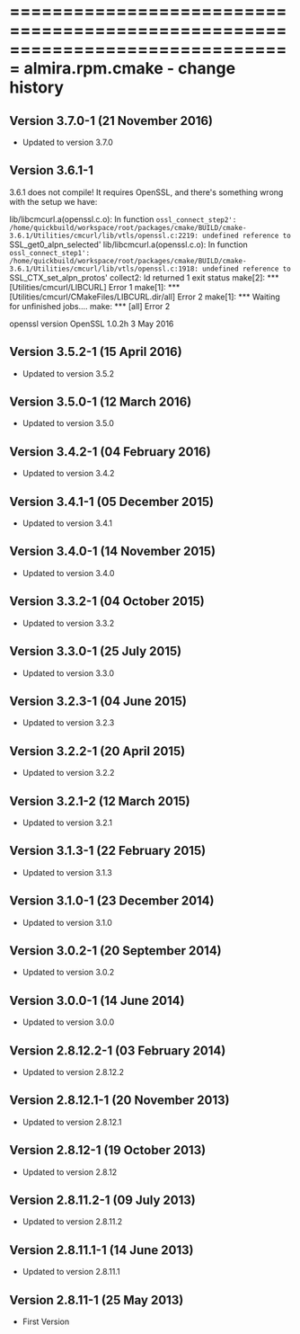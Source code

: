 ===============================================================================
almira.rpm.cmake - change history
===============================================================================

Version 3.7.0-1 (21 November 2016)
----------------------------------
* Updated to version 3.7.0


Version 3.6.1-1
---------------

3.6.1 does not compile!
It requires OpenSSL, and there's something wrong with the setup we have:

lib/libcmcurl.a(openssl.c.o): In function `ossl_connect_step2':
/home/quickbuild/workspace/root/packages/cmake/BUILD/cmake-3.6.1/Utilities/cmcurl/lib/vtls/openssl.c:2219: undefined reference to `SSL_get0_alpn_selected'
lib/libcmcurl.a(openssl.c.o): In function `ossl_connect_step1':
/home/quickbuild/workspace/root/packages/cmake/BUILD/cmake-3.6.1/Utilities/cmcurl/lib/vtls/openssl.c:1918: undefined reference to `SSL_CTX_set_alpn_protos'
collect2: ld returned 1 exit status
make[2]: *** [Utilities/cmcurl/LIBCURL] Error 1
make[1]: *** [Utilities/cmcurl/CMakeFiles/LIBCURL.dir/all] Error 2
make[1]: *** Waiting for unfinished jobs....
make: *** [all] Error 2

openssl version
OpenSSL 1.0.2h  3 May 2016


Version 3.5.2-1 (15 April 2016)
-------------------------------
* Updated to version 3.5.2


Version 3.5.0-1 (12 March 2016)
-------------------------------
* Updated to version 3.5.0


Version 3.4.2-1 (04 February 2016)
----------------------------------
* Updated to version 3.4.2


Version 3.4.1-1 (05 December 2015)
----------------------------------
* Updated to version 3.4.1


Version 3.4.0-1 (14 November 2015)
----------------------------------
* Updated to version 3.4.0


Version 3.3.2-1 (04 October 2015)
---------------------------------
* Updated to version 3.3.2


Version 3.3.0-1 (25 July 2015)
------------------------------
* Updated to version 3.3.0


Version 3.2.3-1 (04 June 2015)
------------------------------
* Updated to version 3.2.3


Version 3.2.2-1 (20 April 2015)
-------------------------------
* Updated to version 3.2.2


Version 3.2.1-2 (12 March 2015)
-------------------------------
* Updated to version 3.2.1


Version 3.1.3-1 (22 February 2015)
----------------------------------
* Updated to version 3.1.3


Version 3.1.0-1 (23 December 2014)
----------------------------------
* Updated to version 3.1.0


Version 3.0.2-1 (20 September 2014)
-----------------------------------
* Updated to version 3.0.2


Version 3.0.0-1 (14 June 2014)
------------------------------
* Updated to version 3.0.0


Version 2.8.12.2-1 (03 February 2014)
-------------------------------------
* Updated to version 2.8.12.2


Version 2.8.12.1-1 (20 November 2013)
-------------------------------------
* Updated to version 2.8.12.1


Version 2.8.12-1 (19 October 2013)
----------------------------------
* Updated to version 2.8.12


Version 2.8.11.2-1 (09 July 2013)
---------------------------------
* Updated to version 2.8.11.2


Version 2.8.11.1-1 (14 June 2013)
---------------------------------
* Updated to version 2.8.11.1


Version 2.8.11-1 (25 May 2013)
------------------------------
* First Version
